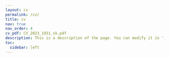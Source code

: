 ```yaml
---
layout: cv
permalink: /cv/
title: cv
nav: true
nav_order: 4
cv_pdf: CV_2023_1031_sk.pdf
description: This is a description of the page. You can modify it in '_pages/cv.md'. You can also change or remove the top pdf download button.
toc:
  sidebar: left
---
```

